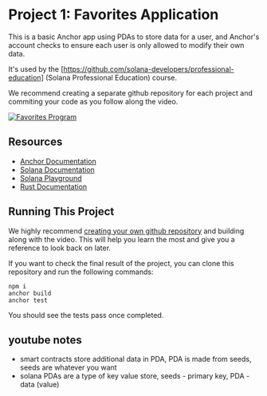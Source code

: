 # Project 1: Favorites Application

This is a basic Anchor app using PDAs to store data for a user, and Anchor's account checks to ensure each user is only allowed to modify their own data.

It's used by the [https://github.com/solana-developers/professional-education] (Solana Professional Education) course.

We recommend creating a separate github repository for each project and commiting your code as you follow along the video.

[![Favorites Program](https://ik.imagekit.io/mkpjlhtny/solpg_button_zWM8WlPKs.svg?ik-sdk-version=javascript-1.4.3&updatedAt=1662621556513)](https://beta.solpg.io/67060f00cffcf4b13384d3dc)

## Resources

- [Anchor Documentation](https://www.anchor-lang.com/)
- [Solana Documentation](https://solana.com/docs)
- [Solana Playground](https://beta.solpg.io)
- [Rust Documentation](https://doc.rust-lang.org/book/)

## Running This Project

We highly recommend [creating your own github repository](https://github.com/new) and building along with the video. This will help you learn the most and give you a reference to look back on later.

If you want to check the final result of the project, you can clone this repository and run the following commands:

```
npm i
anchor build
anchor test
```

You should see the tests pass once completed.

## youtube notes
- smart contracts store additional data in PDA, PDA is made from seeds, seeds are whatever you want
- solana PDAs are a type of key value store, seeds - primary key, PDA - data (value)
